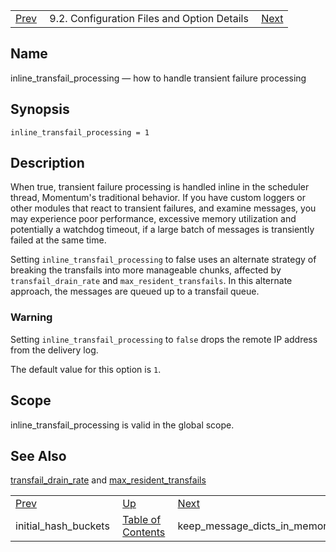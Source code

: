 |     |     |     |
| --- | --- | --- |
| [Prev](conf.ref.initial_hash_buckets)  | 9.2. Configuration Files and Option Details |  [Next](conf.ref.keep_message_dicts_in_memory.php) |

<a name="conf.ref.inline_transfail_processing"></a>
## Name

inline_transfail_processing — how to handle transient failure processing

## Synopsis

`inline_transfail_processing = 1`

<a name="idp9928544"></a>
## Description

When true, transient failure processing is handled inline in the scheduler thread, Momentum's traditional behavior. If you have custom loggers or other modules that react to transient failures, and examine messages, you may experience poor performance, excessive memory utilization and potentially a watchdog timeout, if a large batch of messages is transiently failed at the same time.

Setting `inline_transfail_processing` to false uses an alternate strategy of breaking the transfails into more manageable chunks, affected by `transfail_drain_rate` and `max_resident_transfails`. In this alternate approach, the messages are queued up to a transfail queue.

### Warning

Setting `inline_transfail_processing` to `false` drops the remote IP address from the delivery log.

The default value for this option is `1`.

<a name="idp9935584"></a>
## Scope

inline_transfail_processing is valid in the global scope.

<a name="idp9937232"></a>
## See Also

[transfail_drain_rate](conf.ref.transfail_drain_rate "transfail_drain_rate") and [max_resident_transfails](conf.ref.max_resident_transfails.php "max_resident_transfails")

|     |     |     |
| --- | --- | --- |
| [Prev](conf.ref.initial_hash_buckets)  | [Up](conf.ref.files.php) |  [Next](conf.ref.keep_message_dicts_in_memory.php) |
| initial_hash_buckets  | [Table of Contents](index) |  keep_message_dicts_in_memory |
